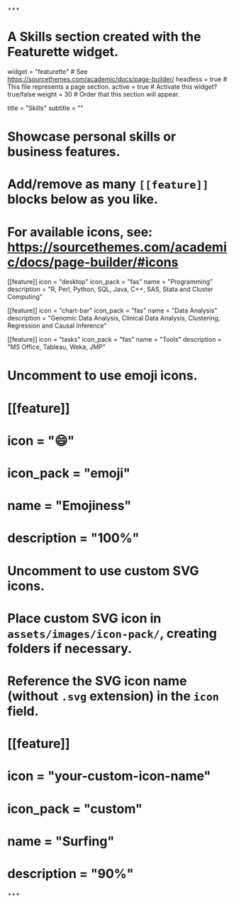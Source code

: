 +++
# A Skills section created with the Featurette widget.
widget = "featurette"  # See https://sourcethemes.com/academic/docs/page-builder/
headless = true  # This file represents a page section.
active = true  # Activate this widget? true/false
weight = 30  # Order that this section will appear.

title = "Skills"
subtitle = ""

# Showcase personal skills or business features.
# 
# Add/remove as many `[[feature]]` blocks below as you like.
# 
# For available icons, see: https://sourcethemes.com/academic/docs/page-builder/#icons

[[feature]]
  icon = "desktop"
  icon_pack = "fas"
  name = "Programming"
  description = "R, Perl, Python, SQL, Java, C++, SAS, Stata and Cluster Computing"
  
[[feature]]
  icon = "chart-bar"
  icon_pack = "fas"
  name = "Data Analysis"
  description = "Genomic Data Analysis, Clinical Data Analysis, Clustering, Regression and Causal Inference"  
  
 [[feature]]
 icon = "tasks"
 icon_pack = "fas"
 name = "Tools"
 description = "MS Office, Tableau, Weka, JMP"

# Uncomment to use emoji icons.
# [[feature]]
#  icon = ":smile:"
#  icon_pack = "emoji"
#  name = "Emojiness"
#  description = "100%"  

# Uncomment to use custom SVG icons.
# Place custom SVG icon in `assets/images/icon-pack/`, creating folders if necessary.
# Reference the SVG icon name (without `.svg` extension) in the `icon` field.
# [[feature]]
#  icon = "your-custom-icon-name"
#  icon_pack = "custom"
#  name = "Surfing"
#  description = "90%"

+++
